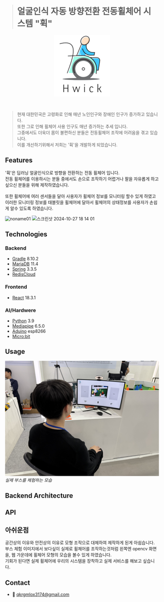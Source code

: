 
> # 얼굴인식 자동 방향전환 전동휠체어 시스템 "휙"

<div align="center">

  <!--프로젝트 대문 이미지-->
![Project Title](image.png)

</div>


<br />



> 현재 대한민국은 고령화로 인해 매년 노인인구와 장애인 인구가 증가하고 있습니다.<br />
> 또한 그로 인해 휠체어 사용 인구도 매년 증가하는 추세 입니다.<br />
> 그중에서도 더욱더 몸이 불편하신 분들은 전동휠체어 조작에 어려움을 겪고 있습니다.<br />
> 이를 개선하기위해서 저희는 '휙'을 개발하게 되었습니다.<br />

## Features
'휙'은 딥러닝 얼굴인식으로 방향을 전환하는 전동 휠체어 입니다.<br />
전동 휠체어를 이용하시는 분들 중에서도 손으로 조작하기 어렵거나 팔을 자유롭게 하고싶으신 분들을 위해 제작하였습니다.<br />
<br />
또한 휠체어에 여러 센서들을 달아 사용자가 휠체어 정보를 모니터링 할수 있게 하였고<br />
이러한 모니터링 정보를 태블릿을 휠체어에 달아서 휠체어의 상태정보를 사용자가 손쉽게 알수 있도록 하였습니다.
<br />

![noname01](https://github.com/user-attachments/assets/8e9502c6-f1b1-4951-a9c2-9836e298006e)
<img width="1091" alt="스크린샷 2024-10-27 18 14 01" src="https://github.com/user-attachments/assets/17a89664-9b7c-4788-aef1-fb6f857f3c32">


## Technologies

### Backend

- [Gradle](https://gradle.org/) 8.10.2
- [MariaDB](https://mariadb.org/) 11.4
- [Spring](https://spring.io/) 3.3.5
- [RedisCloud](https://redis.io/cloud/)

### Frontend

- [React](https://react.dev/) 18.3.1


### AI/Hardwere

- [Python](https://www.python.org/) 3.9
- [Mediapipe](https://github.com/google-ai-edge/mediapipe) 6.5.0
- [Aduino](https://www.arduino.cc/) esp8266
- [Micro:bit](https://microbit.org/ko/) 
## Usage
![booth](img/KakaoTalk_Photo_2024-12-05-14-38-38.jpeg)
*실제 부스를 체험하는 모습* 

## Backend Architecture
## API
## 아쉬운점
공간상의 이유와 안전상의 이유로 모형 조작으로 대체하여 제작하게 된게 아쉽습니다.<br>
부스 체험 이미지에서 보다싶이 실제로 휠체어를 조작하는것처럼 왼쪽엔 opencv 화면을, 웹 가운데에 휠체어 모형의 모습을 볼수 있게 하였습니다.<br>
기회가 된다면 실제 휠체어에 우리의 시스템을 장착하고 실제 서비스를 해보고 싶습니다.


## Contact
- 📧 qkrgmlox3174@gmail.com







<!--Url for Badges-->
[license-shield]: https://img.shields.io/github/license/dev-ujin/readme-template?labelColor=D8D8D8&color=04B4AE
[repository-size-shield]: https://img.shields.io/github/repo-size/dev-ujin/readme-template?labelColor=D8D8D8&color=BE81F7
[issue-closed-shield]: https://img.shields.io/github/issues-closed/dev-ujin/readme-template?labelColor=D8D8D8&color=FE9A2E

<!--Url for Buttons-->
[readme-eng-shield]: https://img.shields.io/badge/-readme%20in%20english-2E2E2E?style=for-the-badge
[view-demo-shield]: https://img.shields.io/badge/-%F0%9F%98%8E%20view%20demo-F3F781?style=for-the-badge
[view-demo-url]: https://dev-ujin.github.io
[report-bug-shield]: https://img.shields.io/badge/-%F0%9F%90%9E%20report%20bug-F5A9A9?style=for-the-badge
[report-bug-url]: https://github.com/dev-ujin/readme-template/issues
[request-feature-shield]: https://img.shields.io/badge/-%E2%9C%A8%20request%20feature-A9D0F5?style=for-the-badge
[request-feature-url]: https://github.com/dev-ujin/readme-template/issues

<!--URLS-->
[license-url]: LICENSE.md
[contribution-url]: CONTRIBUTION.md
[readme-eng-url]: ../README.md
